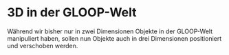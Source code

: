 # 3D in der GLOOP-Welt

Während wir bisher nur in zwei Dimensionen Objekte in der GLOOP-Welt manipuliert haben, sollen nun Objekte auch in drei Dimensionen positioniert und verschoben werden.



